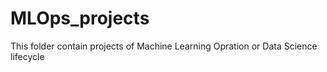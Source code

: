 # MLOps_projects

This folder contain projects of Machine Learning Opration or Data Science lifecycle
